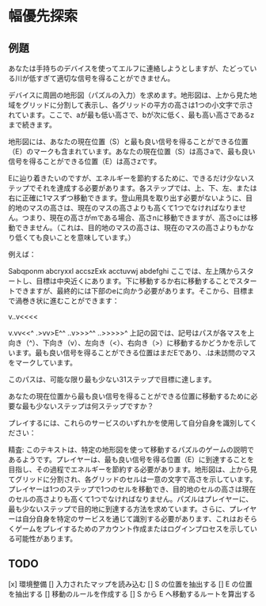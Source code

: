 # 幅優先探索

## 例題

あなたは手持ちのデバイスを使ってエルフに連絡しようとしますが、たどっている川が低すぎて適切な信号を得ることができません。

デバイスに周囲の地形図（パズルの入力）を求めます。地形図は、上から見た地域をグリッドに分割して表示し、各グリッドの平方の高さは1つの小文字で示されています。ここで、aが最も低い高さで、bが次に低く、最も高い高さであるzまで続きます。

地形図には、あなたの現在位置（S）と最も良い信号を得ることができる位置（E）のマークも含まれています。あなたの現在位置（S）は高さaで、最も良い信号を得ることができる位置（E）は高さzです。

Eに辿り着きたいのですが、エネルギーを節約するために、できるだけ少ないステップでそれを達成する必要があります。各ステップでは、上、下、左、または右に正確に1マスずつ移動できます。登山用具を取り出す必要がないように、目的地のマスの高さは、現在のマスの高さよりも高くて1つでなければなりません。つまり、現在の高さがmである場合、高さnに移動できますが、高さoには移動できません。（これは、目的地のマスの高さは、現在のマスの高さよりもかなり低くても良いことを意味しています。）

例えば：

Sabqponm
abcryxxl
accszExk
acctuvwj
abdefghi
ここでは、左上隅からスタートし、目標は中央近くにあります。下に移動するか右に移動することでスタートできますが、最終的には下部のeに向かう必要があります。そこから、目標まで渦巻き状に進むことができます：

v..v<<<<

v.vv<<^
.>vv>E^^
..v>>>^^
..>>>>>^
上記の図では、記号はパスが各マスを上向き（^）、下向き（v）、左向き（<）、右向き（>）に移動するかどうかを示しています。最も良い信号を得ることができる位置はまだEであり、.は未訪問のマスをマークしています。

このパスは、可能な限り最も少ない31ステップで目標に達します。

あなたの現在位置から最も良い信号を得ることができる位置に移動するために必要な最も少ないステップは何ステップですか？

プレイするには、これらのサービスのいずれかを使用して自分自身を識別してください：

精査:
このテキストは、特定の地形図を使って移動するパズルのゲームの説明であるようです。プレイヤーは、最も良い信号を得る位置（E）に到達することを目指し、その過程でエネルギーを節約する必要があります。地形図は、上から見てグリッドに分割され、各グリッドのセルは一意の文字で高さを示しています。プレイヤーは1つのステップで1つのセルを移動でき、目的地のセルの高さは現在のセルの高さよりも高くて1つでなければなりません。パズルはプレイヤーに、最も少ないステップで目的地に到達する方法を求めています。さらに、プレイヤーは自分自身を特定のサービスを通じて識別する必要があります、これはおそらくゲームをプレイするためのアカウント作成またはログインプロセスを示している可能性があります。

## TODO

[x] 環境整備
[] 入力されたマップを読み込む
[] S の位置を抽出する
[] E の位置を抽出する
[] 移動のルールを作成する
[] S から E へ移動するルートを算出する
